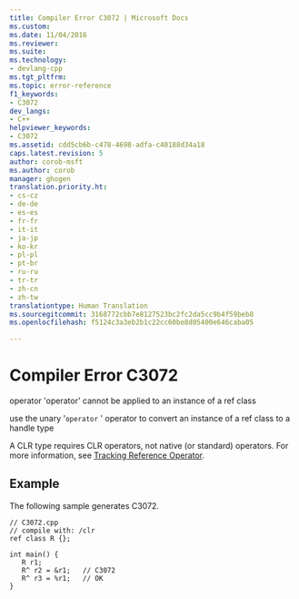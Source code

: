 ```yaml
---
title: Compiler Error C3072 | Microsoft Docs
ms.custom: 
ms.date: 11/04/2016
ms.reviewer: 
ms.suite: 
ms.technology:
- devlang-cpp
ms.tgt_pltfrm: 
ms.topic: error-reference
f1_keywords:
- C3072
dev_langs:
- C++
helpviewer_keywords:
- C3072
ms.assetid: cdd5cb6b-c478-4698-adfa-c40188d34a18
caps.latest.revision: 5
author: corob-msft
ms.author: corob
manager: ghogen
translation.priority.ht:
- cs-cz
- de-de
- es-es
- fr-fr
- it-it
- ja-jp
- ko-kr
- pl-pl
- pt-br
- ru-ru
- tr-tr
- zh-cn
- zh-tw
translationtype: Human Translation
ms.sourcegitcommit: 3168772cbb7e8127523bc2fc2da5cc9b4f59beb8
ms.openlocfilehash: f5124c3a3eb2b1c22cc60be8d05400e646caba05

---
```

# Compiler Error C3072
operator 'operator' cannot be applied to an instance of a ref class  
  
 use the unary '`operator` ' operator to convert an instance of a ref class to a handle type  
  
 A CLR type requires CLR operators, not native (or standard) operators.  For more information, see [Tracking Reference Operator](../../windows/tracking-reference-operator-cpp-component-extensions.md).  
  
## Example  
 The following sample generates C3072.  
  
```  
// C3072.cpp  
// compile with: /clr  
ref class R {};  
  
int main() {  
   R r1;  
   R^ r2 = &r1;   // C3072  
   R^ r3 = %r1;   // OK  
}  
```


<!--HONumber=Jan17_HO2-->


